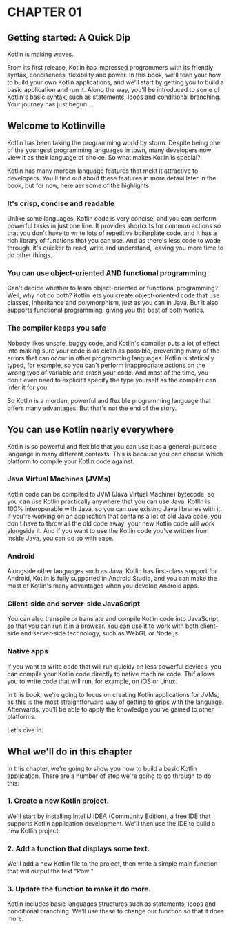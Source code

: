# CHAPTER 01

## Getting started: A Quick Dip

Kotlin is making waves.

From its first release, Kotlin has impressed programmers with its friendly syntax, conciseness, flexibility and power. In this book, we'll teah your how to build your own Kotlin applications, and we'll start by getting you to build a basic application and run it. Along the way, you'll be introduced to some of Kotlin's basic syntax, such as statements, loops and conditional branching. Your journey has just begun ...

## Welcome to Kotlinville

Kotlin has been taking the programming world by storm. Despite being one of the youngest programming languages in town, many developers now view it as their language of choice. So what makes Kotlin is special?

Kotlin has many morden language features that mekt it attractive to developers. You'll find out about these features in more detaul later in the book, but for now, here aer some of the highlights.

### It's crisp, concise and readable

Unlike some languages, Kotlin code is very concise, and you can perform powerful tasks in just one line. It provides shortcuts for common actions so that you don't have to write lots of repetitive boilerplate code, and it has a rich library of functions that you can use. And as there's less code to wade through, it's quicker to read, write and understand, leaving you more time to do other things.

### You can use object-oriented AND functional programming

Can't decide whether to learn object-oriented or functional programming? Well, why not do both? Kotlin lets you create object-oriented code that use classes, inheritance and polymorphism, just as you can in Java. But it also supports functional programming, giving you the best of both worlds.

### The compiler keeps you safe

Nobody likes unsafe, buggy code, and Kotlin's compiler puts a lot of effect into making sure your code is as clean as possible, preventing many of the errors that can occur in other programming languages. Kotlin is statically typed, for example, so you can't perform inappropriate actions on the wrong tyoe of variable and crash your code. And most of the time, you don't even need to explicitlt specify the type yourself as the compiler can infer it for you.

So Kotlin is a morden, powerful and flexible programming language that offers many advantages. But that's not the end of the story.

## You can use Kotlin nearly everywhere

Kotlin is so powerful and flexible that you can use it as a general-purpose language in many different contexts. This is because you can choose which platform to compile your Kotlin code against.

### Java Virtual Machines (JVMs)

Kotlin code can be compiled to JVM (Java Virtual Machine) bytecode, so you can use Kotlin practically anywhere that you can use Java. Kotlin is 100% interoperable with Java, so you can use existing Java libraries with it. If you're working on an application that contains a lot of old Java code, you don't have to throw all the old code away; your new Kotlin code will work alongside it. And if you want to use the Kotlin code you've written from inside Java, you can do so with ease.

### Android

Alongside other languages such as Java, Kotlin has first-class support for Android, Kotlin is fully supported in Android Studio, and you can make the most of Kotlin's many advantages when you develop Android apps.

### Client-side and server-side JavaScript

You can also transpile or translate and compile Kotlin code into JavaScript, so that you can run it in a browser. You can use it to work with both client-side and server-side technology, such as WebGL or Node.js

### Native apps

If you want to write code that will run quickly on less powerful devices, you can compile your Kotlin code directly to native machine code. Thif allows you to write code that will run, for example, on iOS or Linux.

In this book, we're going to focus on creating Kotlin applications for JVMs, as this is the most straightforward way of getting to grips with the language. Afterwards, you'll be able to apply the knowledge you've gained to other platforms.

Let's dive in.

## What we'll do in this chapter

In this chapter, we're going to show you how to build a basic Kotlin application. There are a number of step we're going to go through to do this:

### 1. Create a new Kotlin project.

We'll start by installing IntelliJ IDEA (Community Edition), a free IDE that supports Kotlin application development. We'll then use the IDE to build a new Kotlin project:

### 2. Add a function that displays some text.

We'll add a new Kotlin file to the project, then write a simple main function that will output the text "Pow!"

### 3. Update the function to make it do more.

Kotlin includes basic languages structures such as statements, loops and conditional branching. We'll use these to change our function so that it does more.
